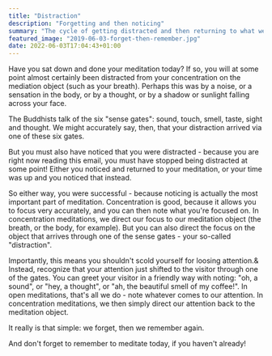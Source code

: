 ```yaml
---
title: "Distraction"
description: "Forgetting and then noticing"
summary: "The cycle of getting distracted and then returning to what we should have been attending to is ever-present in our lives.  Part of meditation is training to shorten this loop."
featured_image: "2019-06-03-forget-then-remember.jpg"
date: 2022-06-03T17:04:43+01:00
---
```

Have you sat down and done your meditation today?  If so, you will at some point almost certainly been distracted from your concentration on the mediation object (such as your breath).  Perhaps this was by a noise, or a sensation in the body, or by a thought, or by a shadow or sunlight falling across your face. 

The Buddhists talk of the six "sense gates": sound, touch, smell, taste, sight and thought.  We might accurately say, then, that your distraction arrived via one of these six gates.

But you must also have noticed that you were distracted - because you are right now reading this email, you must have stopped being distracted at some point! Either you noticed and returned to your meditation, or your time was up and you noticed that instead.

So either way, you were successful - because noticing is actually the most important part of meditation. Concentration is good, because it allows you to focus very accurately, and you can then note what you're focused on.  In concentration meditations, we direct our focus to our meditation object (the breath, or the body, for example).  But you can also direct the focus on the object that arrives through one of the sense gates - your so-called "distraction".

Importantly, this means you shouldn't scold yourself for loosing attention.&  Instead, recognize that your attention just shifted to the visitor through one of the gates.  You can greet your visitor in a friendly way with noting: "oh, a sound", or "hey, a thought", or "ah, the beautiful smell of my coffee!". In open meditations, that's all we do - note whatever comes to our attention. In concentration meditations, we then simply direct our attention back to the meditation object.

It really is that simple: we forget, then we remember again.

And don't forget to remember to meditate today, if you haven't already!